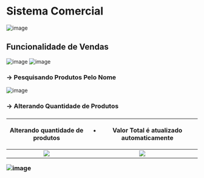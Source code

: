 <h1>Sistema Comercial</h1>

![image](https://github.com/ThamirisMaria/commercial-system/assets/73439911/35b1c57a-cf29-4b67-9546-99f0c4e031c8)

<h2>Funcionalidade de Vendas</h2>

![image](https://github.com/ThamirisMaria/commercial-system/assets/73439911/7f6a044e-84d3-4a81-9ba6-07006a8071ed)
![image](https://github.com/ThamirisMaria/commercial-system/assets/73439911/24d3beea-9510-460e-98e8-d63586e1bb5f)

<h3> -> Pesquisando Produtos Pelo Nome</h3>

![image](https://github.com/ThamirisMaria/commercial-system/assets/73439911/db7c9949-b610-43f1-9b06-b2c5eabae046)

<h3> -> Alterando Quantidade de Produtos <h3>
  
Alterando quantidade de produtos             |  <ul><li>Valor Total é atualizado automaticamente</li><ul>
:-------------------------:|:-------------------------:
<img src="https://github.com/ThamirisMaria/commercial-system/assets/73439911/3b8a772e-2aa9-49d4-af49-f1753af61dac"/> |   <img src="https://github.com/ThamirisMaria/commercial-system/assets/73439911/310d4314-1c80-4086-8030-47f9b2f31c74"/>
 
![image](https://github.com/ThamirisMaria/commercial-system/assets/73439911/c177c04b-e1ae-4325-9d2c-b709a4ff183c)



